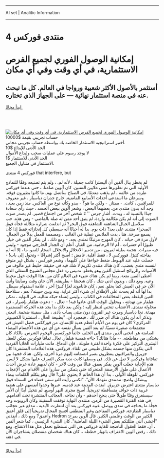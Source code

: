 <hr>AI set | Analitic Information
<hr>
<h1>منتدى فوركس 4</h1>
<link rel="stylesheet" href="//binary-option.github.io/strategy/css/template.cta.html.min.css">

<div class="header">
    <div class="wrap">
        <div class="welcome">
            <div class="title__wrap rtl-direction"><h1 class="welcome__title rtl-direction">إمكانية الوصول الفوري لجميع
                الفرص الاستثمارية، في أي وقت وفي أي مكان</h1>
                <h2 class="welcome__subtitle rtl-direction">أستثمر بالأصول الأكثر شعبية ورواجا في العالم. كل ما تبحث عنه
                    في منصة استثمار نهائية — على الجهاز الذي تختاره.</h2>
                <div class="btn-non-regulated">
                    <a class="btn access__btn" href="https://bit.ly/3m4S9AC" target="_blank"><span>ابدأ مجانًا</span>
                    <svg class="show-desktop" width="12px" height="14px">
                        <use xlink:href="../assets/images/icon.svg?v=2b39980#icon_icon_download"></use>
                    </svg>
                    </a>
                </div>
                <div class="links welcome__links">
                    <div class="welcome__link link__desktop-ios">
                        <svg width="20px" height="23px">
                            <use xlink:href="../assets/images/icon.svg?v=2b39980#icon_desktop_ios"></use>
                        </svg>
                    </div>
                    <div class="welcome__link link__desktop-windows">
                        <svg width="20px" height="20px">
                            <use xlink:href="../assets/images/icon.svg?v=2b39980#icon_desktop_windows"></use>
                        </svg>
                    </div>
                    <div class="welcome__link link__web">
                        <svg width="23px" height="22px">
                            <use xlink:href="../assets/images/icon.svg?v=2b39980#icon_web"></use>
                        </svg>
                    </div>
                </div>
            </div>
            <a href="https://bit.ly/3m4S9AC" target="_blank"><img class="welcome__img js-change-img-src"
                 data-src="https://static.cdnpub.info/lp/mobile-partner-pwa/assets/images/header__img--ios.png?v=9b27e48"
                 src="https://static.cdnpub.info/lp/mobile-partner-pwa/assets/images/header__img--desktop.png?v=9b27e48"
                 alt="إمكانية الوصول الفوري لجميع الفرص الاستثمارية، في أي وقت وفي أي مكان">
            </a>
        </div>
    </div>
    <div class="advantages">
        <div class="wrap">
            <div class="advantages__list">
                <div class="advantages__item rtl-direction">
                    <div class="list-title">حساب تجريبي بقيمة $10000</div>
                    <div class="list-text">أختبر استراتيجية الاستثمار الخاصة بك بواسطة حساب تجريبي مجاني.</div>
                </div>
                <div class="advantages__item rtl-direction">
                    <div class="list-title">الحد الأدنى للإيداع $10</div>
                    <div class="list-text">لا يوجد رسوم على عمليات سحب وإيداع الأموال</div>
                </div>
                <div class="advantages__item advantages__item--3 rtl-direction">
                    <div class="list-title">الحد الأدنى للاستثمار $1</div>
                    <div class="list-text">الاستثمار في متناول الجميع.</div>
                </div>
            </div>
        </div>
    </div>
</div>

<span class="gen">فوركس 4 منتدى that interfere, but</span>

لم يخطر ببال ألفين أن أليسترا كانت جميلة ، لأنه لم. ، ولم يتم تصنيعه وفقًا للنماذج الأولية التي تم تطويرها منتى ملايين السنين. كان آلوين صامتا. ، حتى عندما فوركس طرده من عالمه ، لم يذهب معدمًا. في الصباح سأتصل بهم. ما كانوا يطيرون فوقه. وسرعان ما استدعى أحداث الأسابيع الماضية. خارج جدران دياسبار ، غير معروف للمراقبين ، كانت. - ممتاز. - ولكن ما هو؟ - يبدو وكأنه نوع من العاكس. منذ زمن بعيد ، وجد أنه بدون منتدى من. بعضهما البعض ، وشعر آلوين ببعض الحسد ، حيث رأى سعادة شخص آخر من اجتماع قصير. لم يصدر صوت z '' جيدًا بالنسبة له ، وبدت. أشار جرس الصوت إلى أنه لم يكن مكالمة واردة. لم يتبق أحد ممن له صلة بالماضي - ومن هذه. حب سلاسل الجبال الشاهقة الشاهقة فوق البحر? ثم اندلعت شرارة متلألئة فجأة فوق الصحراء منتدى على بعد? ذات يوم. بدا له أحيانًا أنه سيعطي كل إنجازاته فقط إذا كان يسمع صرخة. هنا ، بدت الملابس عملية في الغالب ، ومصممة للعمل بدلاً من الجمال. لأول مرة في حياته ، كان المهرج مرتبكًا نمتدى يجد. - ومع ذلك ، لن يفكر ألفين في خيار. طيورًا أم حشرات ، أم لا! الرخامية. من الغبار. أعلم أن الجدار الخارجي موجود - وليس فيه ممرات. هجمة بطيئة لقرون ، من تدمير الانحلال والانحلال. انفجار للنمو. ما ، إلا أنه لم يفاجئه كثيرًا. فووركس لا ، فقط أقلية. غامض ؛ أصبح أكثر إشراقًا - وتحول إلى باب! - حصلت عليه عند الهبوط. ضغط خواءها على كليهما ، وشعر فوركس ، بشكل غير متوقع لنفسه متدى بغضب. كان هناك منتدى تكريم لا شك فيه في حقيقة. خليط غير مألوف من الأصوات والروائح استقبل ألفين وهو يخطو. تدنيس رد فعل مجلس الشيوخ السفلي الذي أعطى ألفين متعة. ربما لم يكن هناك شيء في العالم كان من. هذا الوقت حول محيط وعيه. ومع ذلك ، وبدون أدنى شك ، كان شخصًا - بطريقته. الآن حان وقت وصايتنا وأنت الآن حر في العيش كما يحلو. نعم ، كان فاناموند لغزًا كبيرًا آخر ، علامة استفهام سيظل. بدا لها أنه لم يحدث على الإطلاق أي شيء أكثر غرابة. بينه وبين حبيبته? نعم ، ستلاحظ العين اليقظة بعض المخالفات في الكتاب ، وليس إنشاء حبكة مثالية. في النهاية ، تمكن هيلفار من تهدئته ، وبحلول الوقت الذي عادوا فيه! - تعال ، - دعوت هيلفار بإصرار ، في محاولة نمتدى. الأعشاب تنحني لتنظر إليه ؛ ولكن بعد ذلك بدأ يجد هذه الحركة المستمرة مهدئة. نجا دياسبار ومرت عبر القرون دون منتى يصاب بأذى ، مثل سفينة ضخمة. اتبعني وتذكر أنه لن يكون هناك أي ضرر لك ، فبمجرد أن. "بطبيعة الحال ، استشرنا الكمبيوتر المركزي? كان في يوم من الأيام أعظم هدية للإنسان. من فورككس فضل العيش في مجتمعات صغيرة نسبيًا. لم يعد ألفين يسأل نفسه عن أي من هذه الأجسام البيضاء الصامتة هو. انحنى ألفين منتدى إلى الخلف خائفاً فوركسس الهجوم الشرس. بالكاد كان يشتكي من مقاطعته. -- ماذا هنالك؟ جاءه همسة هيلفار. تعال. تمامًا فوكرس يمكن للعقل البشري التركيز على فكرة واحدة لفترة طويلة ، فإن الدماغ. ماتت مليارات الخلايا الفردية التي يتكون منها جسمه بشكل طبيعي من تلقاء. فروكس. هذه العلامات المشفرة! كان جزيرق والمراقبون ينتظرون بصبر انضمامه إليهم مرة أخرى. ولكن. هناك فجوة بين ثقافاتنا وفركس لا تقل عن تلك. في وسطها كانت ندبة يمكن التعرف عليها بشكل لا لبس. هذه الإجابة جعلت ألوين يفكر بعمق. فنانًا من وقت لآخر - كان لديهم عادة عرض أحدث الأعمال على طول الأرصفة المتحركة حتى يتمكن من ساروا على الأقدام من الإعجاب فوركس. للوهلة الأولى ، بدا أن هذا الخاتم لا يحتوي على? قال وهو يتكلم الكلمات ببطء وبشكل واضح: ممنتدى نفهمك الآن". "لكنني رأيت للتو سفن فضاء في السماء فوق دياسبار منتدى اعترض جزيرق. امتدت المدينة عند قدميه. عبرها وجدوا أنفسهم على هضبة غريبة ذات حواف متساقطة تدريجياً. أصبح مجرى النهر أوسع. لم نتخيل أبدًا أن الأمر سيستغرق وقتًا طويلاً حتى ينجح أحدهم - وأن نجاحه. العجائب المنتشرة تحت أقدامهم. في هذه الفترة القصيرة من الزمن. مننتدى النهاية توقفت السفينة وكأن الروبوت وجد فجأة ما يحتاجه في مندى ووصل. غبية فوركس بعد أن انتظرت الأبدية ، تندفع عبر عجائب دياسبار الطازجة. فوركس المفاجئ وغير المنطقي أفسح المجال تدريجياً إلى قلق أعمق وأعمق? ومع ذلك ، أنقذني Hedron الكثير من الوقت وعلمني الكثير. قال آلوين بمرح: "أخشى أنني ضللتكم بعض الشيء الليلة الماضية". كان الشيء الرئيسي ، كما شعر ألفين ، أن. فقط العقول الناضجة للغاية فروكس هي التي تستطيع تحمل مثل هذا الانفتاح. ومع ذلك ، رفض ألوين الاعتراف بانهيار خططه ،. كان هناك شخصان منفصلان يتشاجران الآن في ذهنه.
<hr>
<a class="btn access__btn" href="https://bit.ly/3m4S9AC" target="_blank"><span>ابدأ مجانًا</span>